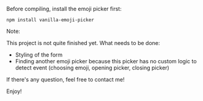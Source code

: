 Before compiling, install the emoji picker first:


`npm install vanilla-emoji-picker`



Note:

This project is not quite finished yet.
What needs to be done:

- Styling of the form
- Finding another emoji picker because this picker has no custom logic to detect event (choosing emoji, opening picker, closing picker)


If there's any question, feel free to contact me!


Enjoy!